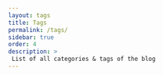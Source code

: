 ```yaml
---
layout: tags
title: Tags
permalink: /tags/
sidebar: true
order: 4
description: >
 List of all categories & tags of the blog
---
```


